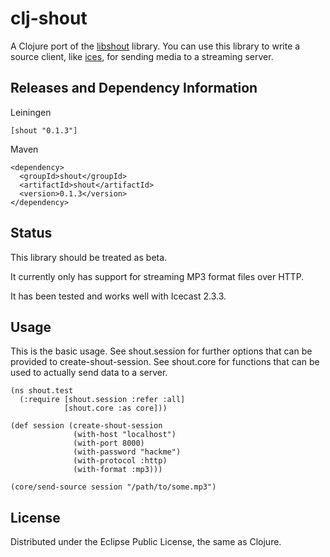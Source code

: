 # clj-shout

A Clojure port of the [libshout](http://www.icecast.org/download.php)
library. You can use this library to write a source client, like
[ices](http://www.icecast.org/ices.php), for sending media to a
streaming server.

## Releases and Dependency Information

Leiningen

    [shout "0.1.3"]

Maven

    <dependency>
      <groupId>shout</groupId>
      <artifactId>shout</artifactId>
      <version>0.1.3</version>
    </dependency>

## Status

This library should be treated as beta.

It currently only has support for streaming MP3 format files over
HTTP.

It has been tested and works well with Icecast 2.3.3.

## Usage

This is the basic usage. See shout.session for further options that
can be provided to create-shout-session. See shout.core for functions
that can be used to actually send data to a server.

    (ns shout.test
      (:require [shout.session :refer :all]
                [shout.core :as core]))

    (def session (create-shout-session
                  (with-host "localhost")
                  (with-port 8000)
                  (with-password "hackme")
                  (with-protocol :http)
                  (with-format :mp3)))

    (core/send-source session "/path/to/some.mp3")

## License

Distributed under the Eclipse Public License, the same as Clojure.

